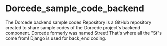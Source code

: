 # Dorcede_sample_code_backend
The Dorcede backend sample codes Repository is a GitHub repository created to share sample codes of the Dorcede project's backend component. Dorcede formerly was named Street! That's where all the "St"s come from! Django is used for back_end coding.

